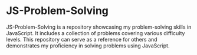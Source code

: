 # JS-Problem-Solving
JS-Problem-Solving is a repository showcasing my problem-solving skills in JavaScript. It includes a collection of problems covering various difficulty levels. This repository can serve as a reference for others and demonstrates my proficiency in solving problems using JavaScript.
